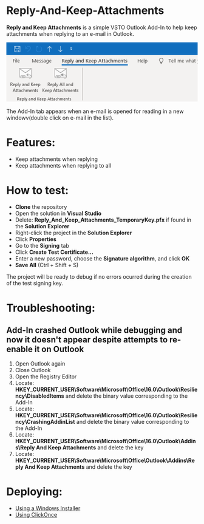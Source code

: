 # Reply-And-Keep-Attachments

**Reply and Keep Attachments** is a simple VSTO Outlook Add-In to help keep attachments when replying to an e-mail in Outlook.

![alt text](https://github.com/levoment/Reply-And-Keep-Attachments/blob/master/Images/Reply_And_Keep_Attachments_Screenshot.PNG "Reply and Keep Attachments screen capture")

The Add-In tab appears when an e-mail is opened for reading in a new windowv(double click on e-mail in the list).

# Features:

  - Keep attachments when replying
  - Keep attachments when replying to all

# How to test:

  - **Clone** the repository
  - Open the solution in **Visual Studio**
  - Delete: **Reply_And_Keep_Attachments_TemporaryKey.pfx** if found in the **Solution Explorer**
  - Right-click the project in the **Solution Explorer**
  - Click **Properties**
  - Go to the **Signing** tab
  - Click **Create Test Certificate...**
  - Enter a new password, choose the **Signature algorithm**, and click **OK**
  - **Save All** (Ctrl + Shift + S)
  
  The project will be ready to debug if no errors ocurred during the creation of the test signing key.
  
  # Troubleshooting:
  
  ## Add-In crashed Outlook while debugging and now it doesn't appear despite attempts to re-enable it on Outlook
  
   1. Open Outlook again
   2. Close Outlook
   3. Open the Registry Editor
   4. Locate: **HKEY_CURRENT_USER\Software\Microsoft\Office\16.0\Outlook\Resiliency\DisabledItems** and delete the binary value corresponding to the Add-In
   5. Locate: **HKEY_CURRENT_USER\Software\Microsoft\Office\16.0\Outlook\Resiliency\CrashingAddinList** and delete the binary value corresponding to the Add-In
   6. Locate: **HKEY_CURRENT_USER\Software\Microsoft\Office\16.0\Outlook\Addins\Reply And Keep Attachments** and delete the key
   7. Locate: **HKEY_CURRENT_USER\Software\Microsoft\Office\Outlook\Addins\Reply And Keep Attachments** and delete the key
  
  # Deploying:
  - [Using a Windows Installer](https://docs.microsoft.com/en-us/visualstudio/vsto/deploying-an-office-solution-by-using-windows-installer?view=vs-2019)
  - [Using ClickOnce](https://docs.microsoft.com/en-us/visualstudio/vsto/deploying-an-office-solution-by-using-clickonce?view=vs-2019)
  
